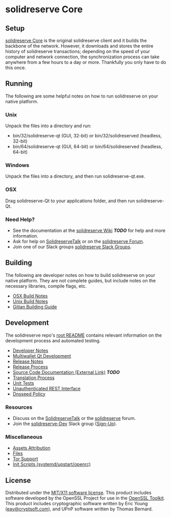solidreserve Core
=====================

Setup
---------------------
[solidreserve Core](http://solidreserve.org/wallet) is the original solidreserve client and it builds the backbone of the network. However, it downloads and stores the entire history of solidreserve transactions; depending on the speed of your computer and network connection, the synchronization process can take anywhere from a few hours to a day or more. Thankfully you only have to do this once.

Running
---------------------
The following are some helpful notes on how to run solidreserve on your native platform.

### Unix

Unpack the files into a directory and run:

- bin/32/solidreserve-qt (GUI, 32-bit) or bin/32/solidreserved (headless, 32-bit)
- bin/64/solidreserve-qt (GUI, 64-bit) or bin/64/solidreserved (headless, 64-bit)

### Windows

Unpack the files into a directory, and then run solidreserve-qt.exe.

### OSX

Drag solidreserve-Qt to your applications folder, and then run solidreserve-Qt.

### Need Help?

* See the documentation at the [solidreserve Wiki](https://en.solidreserve.it/wiki/Main_Page) ***TODO***
for help and more information.
* Ask for help on [SolidreserveTalk](https://solidreservetalk.org/index.php?topic=1262920.0) or on the [solidreserve Forum](http://forum.solidreserve.org/).
* Join one of our Slack groups [solidreserve Slack Groups](https://solidreserve.org/slack-logins/).

Building
---------------------
The following are developer notes on how to build solidreserve on your native platform. They are not complete guides, but include notes on the necessary libraries, compile flags, etc.

- [OSX Build Notes](build-osx.md)
- [Unix Build Notes](build-unix.md)
- [Gitian Building Guide](gitian-building.md)

Development
---------------------
The solidreserve repo's [root README](https://github.com/solidreserve-Project/solidreserve/blob/master/README.md) contains relevant information on the development process and automated testing.

- [Developer Notes](developer-notes.md)
- [Multiwallet Qt Development](multiwallet-qt.md)
- [Release Notes](release-notes.md)
- [Release Process](release-process.md)
- [Source Code Documentation (External Link)](https://dev.visucore.com/solidreserve/doxygen/) ***TODO***
- [Translation Process](translation_process.md)
- [Unit Tests](unit-tests.md)
- [Unauthenticated REST Interface](REST-interface.md)
- [Dnsseed Policy](dnsseed-policy.md)

### Resources

* Discuss on the [SolidreserveTalk](https://solidreservetalk.org/index.php?topic=1262920.0) or the [solidreserve](http://forum.solidreserve.org/) forum.
* Join the [solidreserve-Dev](https://solidreserve-dev.slack.com/) Slack group ([Sign-Up](https://solidreserve-dev.herokuapp.com/)).

### Miscellaneous
- [Assets Attribution](assets-attribution.md)
- [Files](files.md)
- [Tor Support](tor.md)
- [Init Scripts (systemd/upstart/openrc)](init.md)

License
---------------------
Distributed under the [MIT/X11 software license](http://www.opensource.org/licenses/mit-license.php).
This product includes software developed by the OpenSSL Project for use in the [OpenSSL Toolkit](https://www.openssl.org/). This product includes
cryptographic software written by Eric Young ([eay@cryptsoft.com](mailto:eay@cryptsoft.com)), and UPnP software written by Thomas Bernard.
